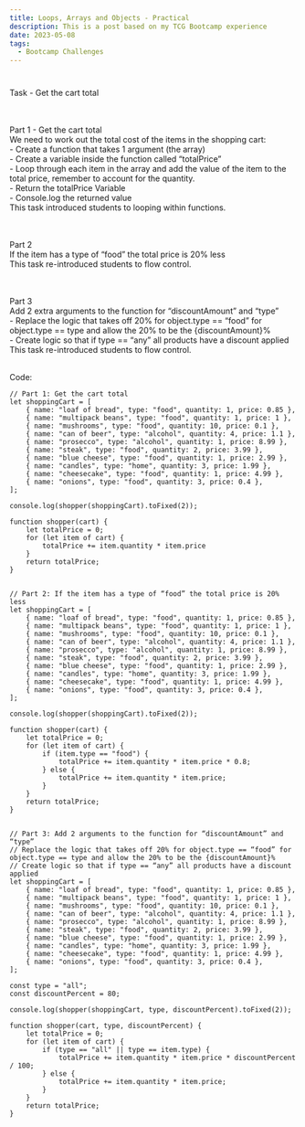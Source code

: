 ```yaml
---
title: Loops, Arrays and Objects - Practical
description: This is a post based on my TCG Bootcamp experience
date: 2023-05-08
tags:
  - Bootcamp Challenges
---
```


<body>
    <h3 Task: We are going to be using an array of objects provided as a simple shopping cart example></h3>
    <br>Task - Get the cart total


<br><br>Part 1 - Get the cart total
<br>We need to work out the total cost of the items in the shopping cart:
<br> - Create a function that takes 1 argument (the array)
<br> - Create a variable inside the function called “totalPrice”
<br> - Loop through each item in the array and add the value of the item to the total price, remember to account for the quantity.
<br> - Return the totalPrice Variable
<br> - Console.log the returned value
<br>This task introduced students to looping within functions.

<br><br>Part 2
<br>If the item has a type of “food” the total price is 20% less
<br>This task re-introduced students to flow control.

<br><br>Part 3
<br>Add 2 extra arguments to the function for “discountAmount” and “type”
<br> - Replace the logic that takes off 20% for object.type == “food” for object.type == type and allow the 20% to be the {discountAmount}%
<br> - Create logic so that if type == “any” all products have a discount applied
<br>This task re-introduced students to flow control.

</body>

<br>Code:

```diff-js
// Part 1: Get the cart total
let shoppingCart = [
    { name: "loaf of bread", type: "food", quantity: 1, price: 0.85 },
    { name: "multipack beans", type: "food", quantity: 1, price: 1 },
    { name: "mushrooms", type: "food", quantity: 10, price: 0.1 },
    { name: "can of beer", type: "alcohol", quantity: 4, price: 1.1 },
    { name: "prosecco", type: "alcohol", quantity: 1, price: 8.99 },
    { name: "steak", type: "food", quantity: 2, price: 3.99 },
    { name: "blue cheese", type: "food", quantity: 1, price: 2.99 },
    { name: "candles", type: "home", quantity: 3, price: 1.99 },
    { name: "cheesecake", type: "food", quantity: 1, price: 4.99 },
    { name: "onions", type: "food", quantity: 3, price: 0.4 },
];

console.log(shopper(shoppingCart).toFixed(2));

function shopper(cart) {
    let totalPrice = 0;
    for (let item of cart) {
        totalPrice += item.quantity * item.price
    }
    return totalPrice;
}


// Part 2: If the item has a type of “food” the total price is 20% less
let shoppingCart = [
    { name: "loaf of bread", type: "food", quantity: 1, price: 0.85 },
    { name: "multipack beans", type: "food", quantity: 1, price: 1 },
    { name: "mushrooms", type: "food", quantity: 10, price: 0.1 },
    { name: "can of beer", type: "alcohol", quantity: 4, price: 1.1 },
    { name: "prosecco", type: "alcohol", quantity: 1, price: 8.99 },
    { name: "steak", type: "food", quantity: 2, price: 3.99 },
    { name: "blue cheese", type: "food", quantity: 1, price: 2.99 },
    { name: "candles", type: "home", quantity: 3, price: 1.99 },
    { name: "cheesecake", type: "food", quantity: 1, price: 4.99 },
    { name: "onions", type: "food", quantity: 3, price: 0.4 },
];

console.log(shopper(shoppingCart).toFixed(2));

function shopper(cart) {
    let totalPrice = 0;
    for (let item of cart) {
        if (item.type == "food") {
            totalPrice += item.quantity * item.price * 0.8;
        } else {
            totalPrice += item.quantity * item.price;
        }
    }
    return totalPrice;
}


// Part 3: Add 2 arguments to the function for “discountAmount” and “type”
// Replace the logic that takes off 20% for object.type == “food” for object.type == type and allow the 20% to be the {discountAmount}%
// Create logic so that if type == “any” all products have a discount applied
let shoppingCart = [
    { name: "loaf of bread", type: "food", quantity: 1, price: 0.85 },
    { name: "multipack beans", type: "food", quantity: 1, price: 1 },
    { name: "mushrooms", type: "food", quantity: 10, price: 0.1 },
    { name: "can of beer", type: "alcohol", quantity: 4, price: 1.1 },
    { name: "prosecco", type: "alcohol", quantity: 1, price: 8.99 },
    { name: "steak", type: "food", quantity: 2, price: 3.99 },
    { name: "blue cheese", type: "food", quantity: 1, price: 2.99 },
    { name: "candles", type: "home", quantity: 3, price: 1.99 },
    { name: "cheesecake", type: "food", quantity: 1, price: 4.99 },
    { name: "onions", type: "food", quantity: 3, price: 0.4 },
];

const type = "all";
const discountPercent = 80; 

console.log(shopper(shoppingCart, type, discountPercent).toFixed(2));

function shopper(cart, type, discountPercent) {
    let totalPrice = 0;
    for (let item of cart) {
        if (type == "all" || type == item.type) {
            totalPrice += item.quantity * item.price * discountPercent / 100;
        } else {
            totalPrice += item.quantity * item.price;
        }
    }
    return totalPrice;
}
```
